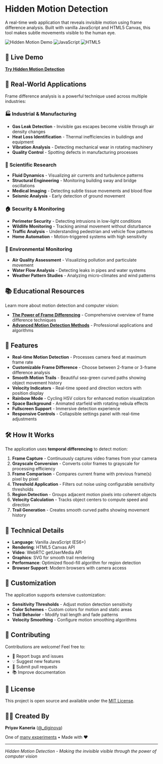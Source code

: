 # Hidden Motion Detection

A real-time web application that reveals invisible motion using frame difference analysis. Built with vanilla JavaScript and HTML5 Canvas, this tool makes subtle movements visible to the human eye.

![Hidden Motion Demo](https://img.shields.io/badge/Status-Live-brightgreen) ![JavaScript](https://img.shields.io/badge/JavaScript-ES6+-yellow) ![HTML5](https://img.shields.io/badge/HTML5-Canvas-orange)

## 🚀 Live Demo

[**Try Hidden Motion Detection**](https://hiddenmotion.priyavkaneria.com)

## 🔬 Real-World Applications

Frame difference analysis is a powerful technique used across multiple industries:

### 🏭 **Industrial & Manufacturing**
- **Gas Leak Detection** - Invisible gas escapes become visible through air density changes
- **Heat Loss Identification** - Thermal inefficiencies in buildings and equipment
- **Vibration Analysis** - Detecting mechanical wear in rotating machinery
- **Quality Control** - Spotting defects in manufacturing processes

### 🔬 **Scientific Research**
- **Fluid Dynamics** - Visualizing air currents and turbulence patterns
- **Structural Engineering** - Monitoring building sway and bridge oscillations
- **Medical Imaging** - Detecting subtle tissue movements and blood flow
- **Seismic Analysis** - Early detection of ground movement

### 🏠 **Security & Monitoring**
- **Perimeter Security** - Detecting intrusions in low-light conditions
- **Wildlife Monitoring** - Tracking animal movement without disturbance
- **Traffic Analysis** - Understanding pedestrian and vehicle flow patterns
- **Home Automation** - Motion-triggered systems with high sensitivity

### 🎯 **Environmental Monitoring**
- **Air Quality Assessment** - Visualizing pollution and particulate movement
- **Water Flow Analysis** - Detecting leaks in pipes and water systems
- **Weather Pattern Studies** - Analyzing micro-climates and wind patterns

## 📚 Educational Resources

Learn more about motion detection and computer vision:

- [**The Power of Frame Differencing**](https://www.youtube.com/watch?v=zFiubdrJqqI) - Comprehensive overview of frame difference techniques
- [**Advanced Motion Detection Methods**](https://www.youtube.com/watch?v=rEoc0YoALt0) - Professional applications and algorithms

## 🌟 Features

- **Real-time Motion Detection** - Processes camera feed at maximum frame rate
- **Customizable Frame Difference** - Choose between 2-frame or 3-frame difference analysis
- **Smooth Motion Trails** - Beautiful sea-green curved paths showing object movement history
- **Velocity Indicators** - Real-time speed and direction vectors with position display
- **Rainbow Mode** - Cycling HSV colors for enhanced motion visualization
- **Space Background** - Animated starfield with rotating nebula effects
- **Fullscreen Support** - Immersive detection experience
- **Responsive Controls** - Collapsible settings panel with real-time adjustments

## 🛠️ How It Works

The application uses **temporal differencing** to detect motion:

1. **Frame Capture** - Continuously captures video frames from your camera
2. **Grayscale Conversion** - Converts color frames to grayscale for processing efficiency
3. **Frame Comparison** - Compares current frame with previous frame(s) pixel by pixel
4. **Threshold Application** - Filters out noise using configurable sensitivity thresholds
5. **Region Detection** - Groups adjacent motion pixels into coherent objects
6. **Velocity Calculation** - Tracks object centers to compute speed and direction
7. **Trail Generation** - Creates smooth curved paths showing movement history

## 🔧 Technical Details

- **Language**: Vanilla JavaScript (ES6+)
- **Rendering**: HTML5 Canvas API
- **Video**: WebRTC getUserMedia API
- **Graphics**: SVG for smooth trail rendering
- **Performance**: Optimized flood-fill algorithm for region detection
- **Browser Support**: Modern browsers with camera access

## 🎨 Customization

The application supports extensive customization:

- **Sensitivity Thresholds** - Adjust motion detection sensitivity
- **Color Schemes** - Custom colors for motion and static areas
- **Trail Behavior** - Modify trail length and fade patterns
- **Velocity Smoothing** - Configure motion smoothing algorithms

## 🤝 Contributing

Contributions are welcome! Feel free to:

- 🐛 Report bugs and issues
- 💡 Suggest new features
- 🔧 Submit pull requests
- 📚 Improve documentation

## 📄 License

This project is open source and available under the [MIT License](LICENSE).

## 👨‍💻 Created By

**Priyav Kaneria** ([@_diginova](https://x.com/_diginova))

One of [many experiments](https://projects.priyavkaneria.com) • Made with ❤️

---

*Hidden Motion Detection - Making the invisible visible through the power of computer vision*
